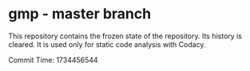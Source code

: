 # gmp - master branch

This repository contains the frozen state of the repository.
Its history is cleared. It is used only for static code
analysis with Codacy.

Commit Time: 1734456544